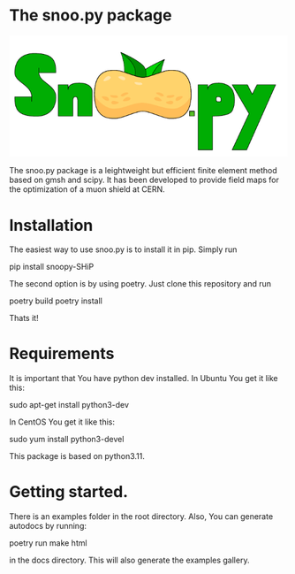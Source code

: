 # The snoo.py package

<img src="logo_with_name.pdf" alt="The snoo.py package" width="700"/>

The snoo.py package is a leightweight but efficient finite element method based on gmsh and scipy.
It has been developed to provide field maps for the optimization of a muon shield at CERN.

# Installation

The easiest way to use snoo.py is to install it in pip. Simply run

pip install snoopy-SHiP

The second option is by using poetry. Just clone this repository and run

poetry build
poetry install

Thats it!

# Requirements

It is important that You have python dev installed. In Ubuntu You get it like this:

sudo apt-get install python3-dev

In CentOS You get it like this:

sudo yum install python3-devel

This package is based on python3.11.

# Getting started.

There is an examples folder in the root directory. Also, You can generate autodocs
by running:

poetry run make html

in the docs directory.
This will also generate the examples gallery.
